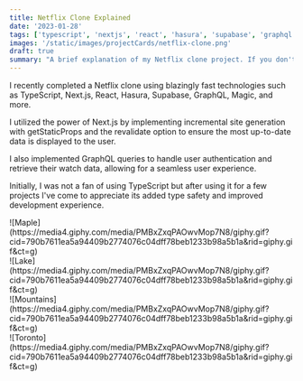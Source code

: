 ```yaml
---
title: Netflix Clone Explained
date: '2023-01-28'
tags: ['typescript', 'nextjs', 'react', 'hasura', 'supabase', 'graphql', 'magic']
images: '/static/images/projectCards/netflix-clone.png'
draft: true
summary: "A brief explanation of my Netflix clone project. If you don't feel comfortable using Magic to sign in, you can view this post to learn about the project."
---
```


I recently completed a Netflix clone using blazingly fast technologies such as TypeScript, Next.js, React, Hasura, Supabase, GraphQL, Magic, and more.

I utilized the power of Next.js by implementing incremental site generation with getStaticProps and the revalidate option to ensure the most up-to-date data is displayed to the user.

I also implemented GraphQL queries to handle user authentication and retrieve their watch data, allowing for a seamless user experience.

Initially, I was not a fan of using TypeScript but after using it for a few projects I've come to appreciate its added type safety and improved development experience.

<div className="flex flex-wrap -mx-2 overflow-hidden xl:-mx-2">
  <div className="my-1 px-2 w-full overflow-hidden xl:my-1 xl:px-2 xl:w-1/2">
    ![Maple](https://media4.giphy.com/media/PMBxZxqPAOwvMop7N8/giphy.gif?cid=790b7611ea5a94409b2774076c04dff78beb1233b98a5b1a&rid=giphy.gif&ct=g)
  </div>
  <div className="my-1 px-2 w-full overflow-hidden xl:my-1 xl:px-2 xl:w-1/2">
    ![Lake](https://media4.giphy.com/media/PMBxZxqPAOwvMop7N8/giphy.gif?cid=790b7611ea5a94409b2774076c04dff78beb1233b98a5b1a&rid=giphy.gif&ct=g)
  </div>
  <div className="my-1 px-2 w-full overflow-hidden xl:my-1 xl:px-2 xl:w-1/2">
    ![Mountains](https://media4.giphy.com/media/PMBxZxqPAOwvMop7N8/giphy.gif?cid=790b7611ea5a94409b2774076c04dff78beb1233b98a5b1a&rid=giphy.gif&ct=g)
  </div>
  <div className="my-1 px-2 w-full overflow-hidden xl:my-1 xl:px-2 xl:w-1/2">
    ![Toronto](https://media4.giphy.com/media/PMBxZxqPAOwvMop7N8/giphy.gif?cid=790b7611ea5a94409b2774076c04dff78beb1233b98a5b1a&rid=giphy.gif&ct=g)
  </div>
</div>
